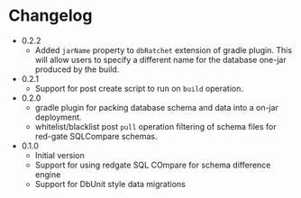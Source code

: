 # Changelog

*   0.2.2
    *   Added `jarName` property to `dbRatchet` extension of gradle plugin. This will allow users to specify a different 
        name for the database one-jar produced by the build.
*   0.2.1
    *   Support for post create script to run on `build` operation.
*   0.2.0
    *   gradle plugin for packing database schema and data into a on-jar deployment.
    *   whitelist/blacklist post `pull` operation filtering of schema files for red-gate SQLCompare schemas.
*   0.1.0
    *   Initial version
    *   Support for using redgate SQL COmpare for schema difference engine
    *   Support for DbUnit style data migrations
